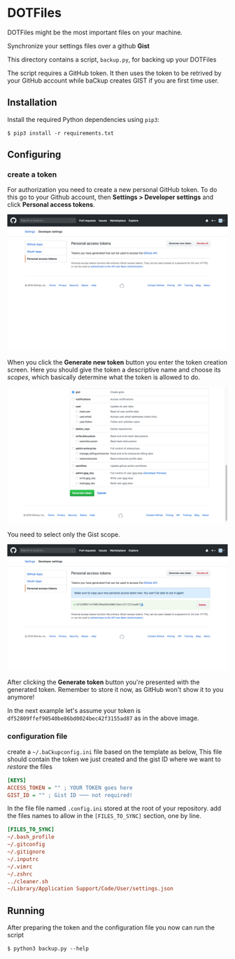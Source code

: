 # DOTFiles

DOTFiles might be the most important files on your machine.

Synchronize your settings files over a github **Gist**

This directory contains a script, ```backup.py```, for backing up your DOTFiles

The script requires a GitHub token. It then uses the token to be retrived by your GitHub account while baCkup creates GIST if you are first time user.

## Installation

Install the required Python dependencies using ```pip3```:

```
$ pip3 install -r requirements.txt
```

## Configuring

### create a token

For authorization you need to create a new personal GitHub token.  To do this go to your Github account, then **Settings > Developer settings** and click **Personal access tokens**.

![Step 1](DOC/new-token-1.png)

When you click the **Generate new token** button you enter the token creation screen. Here you should give the token a descriptive name and choose its *scopes*, which basically determine what the token is allowed to do.

![Step 2](DOC/new-token-2.png)

You need to select only the Gist scope.

![Step 3](DOC/new-token-3.png)

After clicking the **Generate token** button you're presented with the generated token. Remember to store it now, as GitHub won't show it to you anymore!

In the next example let's assume your token is ```df52809ffef90540be86bd0024bec42f3155ad87``` as in the above image.

### configuration file

create a ```~/.baCkupconfig.ini``` file based on the template as below, This file should contain the token we just created and the gist ID where we want to *restore* the files

```ini
[KEYS]
ACCESS_TOKEN = "" ; YOUR TOKEN goes here
GIST_ID = "" ; Gist ID ─── not required!
```

In the file file named ```.config.ini``` stored at the root of your repository. add the files names to allow in the `[FILES_TO_SYNC]` section, one by line.

```ini
[FILES_TO_SYNC]
~/.bash_profile
~/.gitconfig
~/.gitignore
~/.inputrc
~/.vimrc
~/.zshrc
../cleaner.sh
~/Library/Application Support/Code/User/settings.json
```

## Running

After preparing the token and the configuration file you now can run the script

```
$ python3 backup.py --help
```
